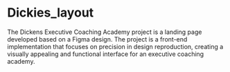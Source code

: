 # Dickies_layout

The Dickens Executive Coaching Academy project is a landing page developed based on a Figma design. The project is a front-end implementation that focuses on precision in design reproduction, creating a visually appealing and functional interface for an executive coaching academy.
